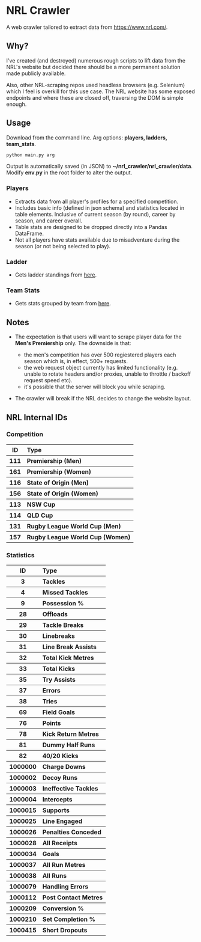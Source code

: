 # NRL Crawler

A web crawler tailored to extract data from https://www.nrl.com/.

## Why?
I've created (and destroyed) numerous rough scripts to lift data from the NRL's website but decided there should be a more permanent solution made publicly available.

Also, other NRL-scraping repos used headless browsers (e.g. Selenium) which I feel is overkill for this use case. The NRL website has some exposed endpoints and where these are closed off, traversing the DOM is simple enough.

## Usage
Download from the command line. Arg options: **players, ladders, team_stats**.
```bash
python main.py arg
```
Output is automatically saved (in JSON) to **~/nrl_crawler/nrl_crawler/data**. Modify **env.py** in the root folder to alter the output.

### Players
- Extracts data from all player's profiles for a specified competition.
- Includes basic info (defined in json schema) and statistics located in table elements. Inclusive of current season (by round), career by season, and career overall.
- Table stats are designed to be dropped directly into a Pandas DataFrame.
- Not all players have stats available due to misadventure during the season (or not being selected to play).

### Ladder
- Gets ladder standings from [here](https://www.nrl.com/ladder/).

### Team Stats
- Gets stats grouped by team from [here](https://www.nrl.com/stats/).

## Notes

- The expectation is that users will want to scrape player data for the **Men's Premiership** only. The downside is that:
    
    - the men's competition has over 500 regiestered players each season which is, in effect, 500+ requests.
    - the web request object currently has limited functionality (e.g. unable to rotate headers and/or proxies, unable to throttle / backoff request speed etc).
    - it's possible that the server will block you while scraping.

- The crawler will break if the NRL decides to change the website layout.

## NRL Internal IDs
### Competition
<table>
<thead>
<tr>
<th align="center">ID</th>
<th align="left">Type</th>
</tr>
</thead>
<tbody>
<tr>
<th align="center">111</td>
<th align="left">Premiership (Men)</td>
</tr>
<tr>
<th align="center">161</td>
<th align="left">Premiership (Women)</td>
</tr>
<tr>
<th align="center">116</td>
<th align="left">State of Origin (Men)</td>
</tr>
<tr>
<th align="center">156</td>
<th align="left">State of Origin (Women)</td>
</tr>
<tr>
<th align="center">113</td>
<th align="left">NSW Cup</td>
</tr>
<tr>
<th align="center">114</td>
<th align="left">QLD Cup</td>
</tr>
<tr>
<th align="center">131</td>
<th align="left">Rugby League World Cup (Men)</td>
</tr>
<tr>
<th align="center">157</td>
<th align="left">Rugby League World Cup (Women)</td>
</tr>
</tbody>
</table>

### Statistics
<table>
<thead>
<tr>
<th align="center">ID</th>
<th align="left">Type</th>
</tr>
</thead>
<tbody>
<tr>
<th align="center">3</td>
<th align="left">Tackles</td>
</tr>
<tr>
<th align="center">4</td>
<th align="left">Missed Tackles</td>
</tr>
<tr>
<th align="center">9</td>
<th align="left">Possession %</td>
</tr>
<tr>
<th align="center">28</td>
<th align="left">Offloads</td>
</tr>
<tr>
<th align="center">29</td>
<th align="left">Tackle Breaks</td>
</tr>
<tr>
<th align="center">30</td>
<th align="left">Linebreaks</td>
</tr>
<tr>
<th align="center">31</td>
<th align="left">Line Break Assists</td>
</tr>
<tr>
<th align="center">32</td>
<th align="left">Total Kick Metres</td>
</tr>
<tr>
<th align="center">33</td>
<th align="left">Total Kicks</td>
</tr>
<tr>
<th align="center">35</td>
<th align="left">Try Assists</td>
</tr>
<tr>
<th align="center">37</td>
<th align="left">Errors</td>
</tr>
<tr>
<th align="center">38</td>
<th align="left">Tries</td>
</tr>
<tr>
<th align="center">69</td>
<th align="left">Field Goals</td>
</tr>
<tr>
<th align="center">76</td>
<th align="left">Points</td>
</tr>
<tr>
<th align="center">78</td>
<th align="left">Kick Return Metres</td>
</tr>
<tr>
<th align="center">81</td>
<th align="left">Dummy Half Runs</td>
</tr>
<tr>
<th align="center">82</td>
<th align="left">40/20 Kicks</td>
</tr>
<tr>
<th align="center">1000000</td>
<th align="left">Charge Downs</td>
</tr>
<tr>
<th align="center">1000002</td>
<th align="left">Decoy Runs</td>
</tr>
<tr>
<th align="center">1000003</td>
<th align="left">Ineffective Tackles</td>
</tr>
<tr>
<th align="center">1000004</td>
<th align="left">Intercepts</td>
</tr>
<tr>
<th align="center">1000015</td>
<th align="left">Supports</td>
</tr>
<tr>
<th align="center">1000025</td>
<th align="left">Line Engaged</td>
</tr>
<tr>
<th align="center">1000026</td>
<th align="left">Penalties Conceded</td>
</tr>
<tr>
<th align="center">1000028</td>
<th align="left">All Receipts</td>
</tr>
<tr>
<th align="center">1000034</td>
<th align="left">Goals</td>
</tr>
<tr>
<th align="center">1000037</td>
<th align="left">All Run Metres</td>
</tr>
<tr>
<th align="center">1000038</td>
<th align="left">All Runs</td>
</tr>
<tr>
<th align="center">1000079</td>
<th align="left">Handling Errors</td>
</tr>
<tr>
<th align="center">1000112</td>
<th align="left">Post Contact Metres</td>
</tr>
<tr>
<th align="center">1000209</td>
<th align="left">Conversion %</td>
</tr>
<tr>
<th align="center">1000210</td>
<th align="left">Set Completion %</td>
</tr>
<tr>
<th align="center">1000415</td>
<th align="left">Short Dropouts</td>
</tr>
</tbody>
</table>